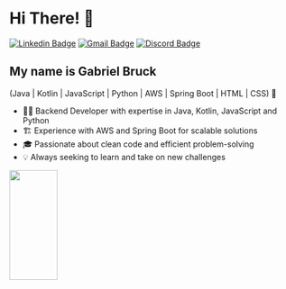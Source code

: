 <h1>Hi There! 👋</h1>

[![Linkedin Badge](https://img.shields.io/badge/-LinkedIn-6633cc?style=flat-square&logo=Linkedin&logoColor=white&link=https://www.linkedin.com/in/gabriel-bruck-140b42352/)](https://www.linkedin.com/in/gabriel-bruck-140b42352/)
[![Gmail Badge](https://img.shields.io/badge/-gabrielcorreabruck@gmail.com-6633cc?style=flat-square&logo=Gmail&logoColor=white&link=mailto:gabrielcorreabruck@gmail.com)](mailto:gabrielcorreabruck@gmail.com)
[![Discord Badge](https://img.shields.io/badge/-gabriaum-7289da?style=flat-square&logo=discord&logoColor=white&link=https://discord.com/users/gabriaum)](https://discord.com/users/gabriaum)

## My name is Gabriel Bruck
(Java | Kotlin | JavaScript | Python | AWS | Spring Boot | HTML | CSS) 🚀
- 👨‍💻 Backend Developer with expertise in Java, Kotlin, JavaScript and Python
- 🏗️ Experience with AWS and Spring Boot for scalable solutions
- 🎓 Passionate about clean code and efficient problem-solving
- 💡 Always seeking to learn and take on new challenges

<div align="left">
  
  <img width="41%" height="195px" src="https://github-readme-stats.vercel.app/api/top-langs/?username=gabriaum&layout=compact&hide_border=true&title_color=8f00ff&text_color=ffffff&bg_color=0d1117" />
  
</div>
